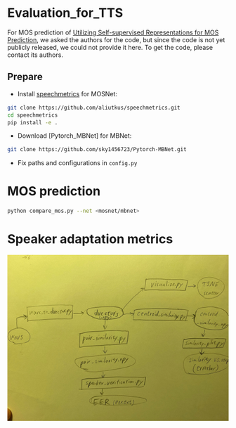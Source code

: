 # Evaluation_for_TTS

For MOS prediction of [Utilizing Self-supervised Representations for MOS Prediction](https://arxiv.org/abs/2104.03017),
we asked the authors for the code, but since the code is not yet publicly released, we could not provide it here.
To get the code, please contact its authors.

## Prepare
- Install [speechmetrics](https://github.com/aliutkus/speechmetrics.git) for
  MOSNet:
```bash
git clone https://github.com/aliutkus/speechmetrics.git
cd speechmetrics
pip install -e .
```
- Download [Pytorch_MBNet] for MBNet:
```bash
git clone https://github.com/sky1456723/Pytorch-MBNet.git
```
- Fix paths and configurations in `config.py`


# MOS prediction
```bash
python compare_mos.py --net <mosnet/mbnet>
```

# Speaker adaptation metrics
![image](images/evaluate_flowchart.jpg)

